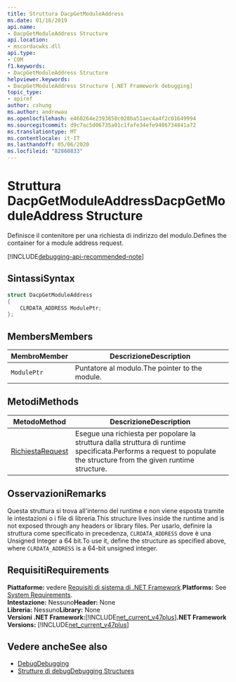 ```yaml
---
title: Struttura DacpGetModuleAddress
ms.date: 01/16/2019
api.name:
- DacpGetModuleAddress Structure
api.location:
- mscordacwks.dll
api.type:
- COM
f1.keywords:
- DacpGetModuleAddress Structure
helpviewer.keywords:
- DacpGetModuleAddress Structure [.NET Framework debugging]
topic_type:
- apiref
author: cshung
ms.author: andrewau
ms.openlocfilehash: e460264e2393858c028ba51aec4a4f2c01649994
ms.sourcegitcommit: d9c7ac5d06735a01c1fafe34efe9486734841a72
ms.translationtype: MT
ms.contentlocale: it-IT
ms.lasthandoff: 05/06/2020
ms.locfileid: "82860833"
---
```

# <a name="dacpgetmoduleaddress-structure"></a><span data-ttu-id="d11a4-102">Struttura DacpGetModuleAddress</span><span class="sxs-lookup"><span data-stu-id="d11a4-102">DacpGetModuleAddress Structure</span></span>

<span data-ttu-id="d11a4-103">Definisce il contenitore per una richiesta di indirizzo del modulo.</span><span class="sxs-lookup"><span data-stu-id="d11a4-103">Defines the container for a module address request.</span></span>

[!INCLUDE[debugging-api-recommended-note](../../../../includes/debugging-api-recommended-note.md)]

## <a name="syntax"></a><span data-ttu-id="d11a4-104">Sintassi</span><span class="sxs-lookup"><span data-stu-id="d11a4-104">Syntax</span></span>

```cpp
struct DacpGetModuleAddress
{
    CLRDATA_ADDRESS ModulePtr;
};
```

## <a name="members"></a><span data-ttu-id="d11a4-105">Members</span><span class="sxs-lookup"><span data-stu-id="d11a4-105">Members</span></span>

| <span data-ttu-id="d11a4-106">Membro</span><span class="sxs-lookup"><span data-stu-id="d11a4-106">Member</span></span>      | <span data-ttu-id="d11a4-107">Descrizione</span><span class="sxs-lookup"><span data-stu-id="d11a4-107">Description</span></span>                |
| ----------- | -------------------------- |
| `ModulePtr` | <span data-ttu-id="d11a4-108">Puntatore al modulo.</span><span class="sxs-lookup"><span data-stu-id="d11a4-108">The pointer to the module.</span></span> |

## <a name="methods"></a><span data-ttu-id="d11a4-109">Metodi</span><span class="sxs-lookup"><span data-stu-id="d11a4-109">Methods</span></span>

| <span data-ttu-id="d11a4-110">Metodo</span><span class="sxs-lookup"><span data-stu-id="d11a4-110">Method</span></span>                                                                                               | <span data-ttu-id="d11a4-111">Descrizione</span><span class="sxs-lookup"><span data-stu-id="d11a4-111">Description</span></span>                                                                    |
| ---------------------------------------------------------------------------------------------------- | ------------------------------------------------------------------------------ |
| [<span data-ttu-id="d11a4-112">Richiesta</span><span class="sxs-lookup"><span data-stu-id="d11a4-112">Request</span></span>](dacpgetmoduleaddress-request-method.md) | <span data-ttu-id="d11a4-113">Esegue una richiesta per popolare la struttura dalla struttura di runtime specificata.</span><span class="sxs-lookup"><span data-stu-id="d11a4-113">Performs a request to populate the structure from the given runtime structure.</span></span> |

## <a name="remarks"></a><span data-ttu-id="d11a4-114">Osservazioni</span><span class="sxs-lookup"><span data-stu-id="d11a4-114">Remarks</span></span>

<span data-ttu-id="d11a4-115">Questa struttura si trova all'interno del runtime e non viene esposta tramite le intestazioni o i file di libreria.</span><span class="sxs-lookup"><span data-stu-id="d11a4-115">This structure lives inside the runtime and is not exposed through any headers or library files.</span></span> <span data-ttu-id="d11a4-116">Per usarlo, definire la struttura come specificato in precedenza, `CLRDATA_ADDRESS` dove è una Unsigned Integer a 64 bit.</span><span class="sxs-lookup"><span data-stu-id="d11a4-116">To use it, define the structure as specified above, where `CLRDATA_ADDRESS` is a 64-bit unsigned integer.</span></span>

## <a name="requirements"></a><span data-ttu-id="d11a4-117">Requisiti</span><span class="sxs-lookup"><span data-stu-id="d11a4-117">Requirements</span></span>
<span data-ttu-id="d11a4-118">**Piattaforme:** vedere [Requisiti di sistema di .NET Framework](../../get-started/system-requirements.md).</span><span class="sxs-lookup"><span data-stu-id="d11a4-118">**Platforms:** See [System Requirements](../../get-started/system-requirements.md).</span></span>  
<span data-ttu-id="d11a4-119">**Intestazione:** Nessuno</span><span class="sxs-lookup"><span data-stu-id="d11a4-119">**Header:** None</span></span>  
<span data-ttu-id="d11a4-120">**Libreria:** Nessuno</span><span class="sxs-lookup"><span data-stu-id="d11a4-120">**Library:** None</span></span>  
<span data-ttu-id="d11a4-121">**Versioni .NET Framework:**[!INCLUDE[net_current_v47plus](../../../../includes/net-current-v47plus.md)]</span><span class="sxs-lookup"><span data-stu-id="d11a4-121">**.NET Framework Versions:** [!INCLUDE[net_current_v47plus](../../../../includes/net-current-v47plus.md)]</span></span>  

## <a name="see-also"></a><span data-ttu-id="d11a4-122">Vedere anche</span><span class="sxs-lookup"><span data-stu-id="d11a4-122">See also</span></span>

- [<span data-ttu-id="d11a4-123">Debug</span><span class="sxs-lookup"><span data-stu-id="d11a4-123">Debugging</span></span>](index.md)
- [<span data-ttu-id="d11a4-124">Strutture di debug</span><span class="sxs-lookup"><span data-stu-id="d11a4-124">Debugging Structures</span></span>](debugging-structures.md)
